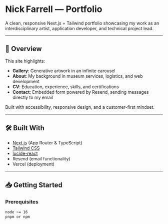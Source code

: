 # Nick Farrell — Portfolio

A clean, responsive Next.js + Tailwind portfolio showcasing my work as an interdisciplinary artist, application developer, and technical project lead.

---

## 🚀 Overview

This site highlights:

- **Gallery**: Generative artwork in an infinite carousel  
- **About**: My background in museum services, logistics, and web development  
- **CV**: Education, experience, skills, and certifications  
- **Contact**: Embedded form powered by Resend, sending messages directly to my email

Built with accessibility, responsive design, and a customer-first mindset.

---

## 🛠 Built With

- [Next.js](https://nextjs.org/) (App Router & TypeScript)  
- [Tailwind CSS](https://tailwindcss.com/)  
- [lucide-react](https://lucide.dev/)  
- Resend (email functionality)  
- Vercel (deployment)

---

## 📥 Getting Started

### Prerequisites

```bash
node >= 16
pnpm or npm

